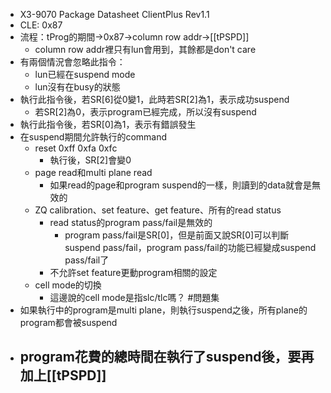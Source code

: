 - X3-9070 Package Datasheet ClientPlus Rev1.1
- CLE: 0x87
- 流程：tProg的期間->0x87->column row addr->[[tPSPD]]
	- column row addr裡只有lun會用到，其餘都是don't care
- 有兩個情況會忽略此指令：
	- lun已經在suspend mode
	- lun沒有在busy的狀態
- 執行此指令後，若SR[6]從0變1，此時若SR[2]為1，表示成功suspend
	- 若SR[2]為0，表示program已經完成，所以沒有suspend
- 執行此指令後，若SR[0]為1，表示有錯誤發生
- 在suspend期間允許執行的command
	- reset 0xff 0xfa 0xfc
		- 執行後，SR[2]會變0
	- page read和multi plane read
		- 如果read的page和program suspend的一樣，則讀到的data就會是無效的
	- ZQ calibration、set feature、get feature、所有的read status
		- read status的program pass/fail是無效的
			- program pass/fail是SR[0]，但是前面又說SR[0]可以判斷suspend pass/fail，program pass/fail的功能已經變成suspend pass/fail了
		- 不允許set feature更動program相關的設定
	- cell mode的切換
		- 這邊說的cell mode是指slc/tlc嗎？ #問題集
- 如果執行中的program是multi plane，則執行suspend之後，所有plane的program都會被suspend
- program花費的總時間在執行了suspend後，要再加上[[tPSPD]]
	-